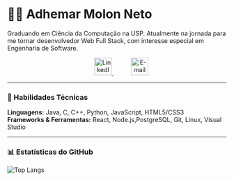 # 👨‍💻 Adhemar Molon Neto

Graduando em Ciência da Computação na USP. Atualmente na jornada para me tornar desenvolvedor Web Full Stack, com interesse especial em Engenharia de Software.

<p align="center">
  <a href="https://www.linkedin.com/in/adhemar-molon-neto-6b5647268/" target="_blank" style="margin: 0 20px;">
    <img src="https://skillicons.dev/icons?i=linkedin" width="40" alt="LinkedIn"/>
  </a>
  <a href="mailto:adhemarmolon@usp.br" style="margin-left: 20px;">
    <img src="https://skillicons.dev/icons?i=gmail" width="40" alt="E-mail"/>
  </a>
</p>

---

### 🚀 Habilidades Técnicas

**Linguagens:** Java, C, C++, Python, JavaScript, HTML5/CSS3  
**Frameworks & Ferramentas:** React, Node.js,PostgreSQL, Git, Linux, Visual Studio  

---

### 📊 Estatísticas do GitHub


![Top Langs](https://github-readme-stats.vercel.app/api/top-langs/?username=AdhemarMolon&layout=compact&theme=solarized-light)

